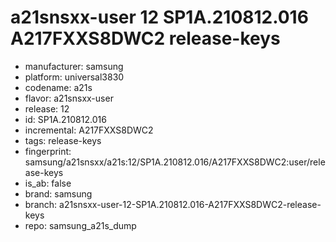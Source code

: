 # a21snsxx-user 12 SP1A.210812.016 A217FXXS8DWC2 release-keys
- manufacturer: samsung
- platform: universal3830
- codename: a21s
- flavor: a21snsxx-user
- release: 12
- id: SP1A.210812.016
- incremental: A217FXXS8DWC2
- tags: release-keys
- fingerprint: samsung/a21snsxx/a21s:12/SP1A.210812.016/A217FXXS8DWC2:user/release-keys
- is_ab: false
- brand: samsung
- branch: a21snsxx-user-12-SP1A.210812.016-A217FXXS8DWC2-release-keys
- repo: samsung_a21s_dump
